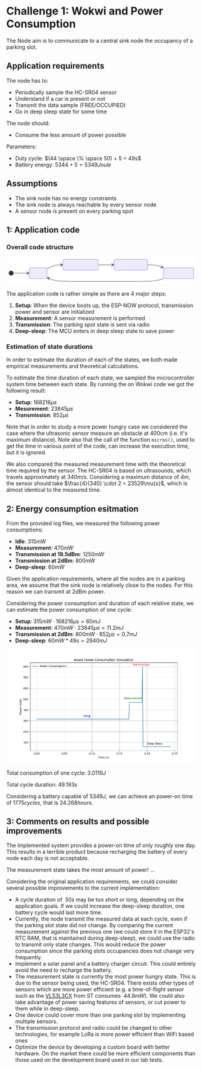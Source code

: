 # Challenge 1: Wokwi and Power Consumption

The Node aim is to communicate to a central sink node the occupancy of a parking slot.

## Application requirements

The node has to:
- Periodically sample the HC-SR04 sensor
- Understand if a car is present or not
- Transmit the data sample (FREE/OCCUPIED)
- Go in deep sleep state for some time

The node should:
- Consume the less amount of power possible

Parameters:
- Duty cycle: $(44 \space \% \space 50) + 5 = 49s$
- Battery energy: $5344 + 5 = 5349Joule$

## Assumptions

- The sink node has no energy constraints
- The sink node is always reachable by every sensor node
- A sensor node is present on every parking spot

## 1: Application code

### Overall code structure

![](state_diagram.svg)

The application code is rather simple as there are 4 major steps:
1. **Setup**: When the device boots up, the ESP-NOW protocol, transmission power and sensor are initialized
2. **Measurement**: A sensor measurement is performed
3. **Transmission**: The parking spot state is sent via radio
4. **Deep-sleep**: The MCU enters in deep sleep state to save power

### Estimation of state durations

In order to estimate the duration of each of the states, we both made empirical measurements and theoretical calculations.

To estimate the time duration of each state, we sampled the microcontroller system time between each state. By running the on Wokwi code we got the following result:
- **Setup**: $168216\mu{s}$
- **Mesurement**: $23845\mu{s}$
- **Transmission**: $852\mu{s}$

Note that in order to study a more power hungry case we considered the case where the ultrasonic sensor measure an obstacle at 400cm (i.e. it's maximum distance). Note also that the call of the function `micros()`, used to get the time in various point of the code, can increase the execution time, but it is ignored.

We also compared the measured measurement time with the theoretical time required by the sensor. The HC-SR04 is based on ultrasounds, which travels approximately at $340m/s$. Considering a maximum distance of $4m$, the sensor should take $\frac{4}{340} \cdot 2 = 23529\mu{s}$, which is almost identical to the measured time.

## 2: Energy consumption esitmation

From the provided log files, we measured the following power consumptions:
- **Idle**: $315mW$
- **Measurement**: $470mW$
- **Transmission at 19.5dBm**: $1250mW$
- **Transmission at 2dBm**: $800mW$
- **Deep-sleep**: $60mW$

Given the application requirements, where all the nodes are in a parking area, we assume that the sink node is relatively close to the nodes. For this reason we can transmit at 2dBm power.

Considering the power consumption and duration of each relative state, we can estimate the power consumption of one cycle:
- **Setup**: $315mW \cdot 168216\mu{s} = 60mJ$
- **Measurement**: $470mW \cdot 23845\mu{s} = 11.2mJ$
- **Transmission at 2dBm**: $800mW \cdot 852\mu{s} = 0.7mJ$
- **Deep-sleep**: $60mW * 49s = 2940mJ$

![](estimated_power_consumption.png)

Total consumption of one cycle: $3.0119J$

Total cycle duration: $49.193s$

Considering a battery capable of $5349J$, we can achieve an power-on time of $1775cycles$, that is $24.268hours$.

## 3: Comments on results and possible improvements

The implemented system provides a power-on time of only roughly one day. This results in a terrible product because recharging the battery of every node each day is not acceptable.

The measurement state takes the most amount of power! ...

Considering the original application requirements, we could consider several possible improvements to the current implementation:
- A cycle duration of $~50s$ may be too short or long, depending on the application goals. If we could increase the deep-sleep duration, one battery cycle would last more time.
- Currently, the node transmit the measured data at each cycle, even if the parking slot state did not change. By comparing the current measurement against the previous one (we could store it in the ESP32's RTC RAM, that is maintained during deep-sleep), we could use the radio to transmit only state changes. This would reduce the power consumption since the parking slots occupancies does not change very frequently.
- Implement a solar panel and a battery charger circuit. This could entirely avoid the need to recharge the battery.
- The measurement state is currently the most power hungry state. This is due to the sensor being used, the HC-SR04. There exists other types of sensors which are more power efficient (e.g. a time-of-flight sensor such as the [VL53L3CX](https://www.google.com/url?sa=t&rct=j&q=&esrc=s&source=web&cd=&cad=rja&uact=8&ved=2ahUKEwj10vPO1oCFAxUyiP0HHXg1Bd4QFnoECBEQAQ&url=https%3A%2F%2Fwww.st.com%2Fresource%2Fen%2Fdatasheet%2Fvl53l3cx.pdf&usg=AOvVaw20QK3Kygxh3pnP4ZW6VR6d&opi=89978449) from ST consumes $~44.8mW$). We could also take advantage of power saving features of sensors, or cut power to them while in deep-sleep.
- One device could cover more than one parking slot by implementing multiple sensors.
- The transmission protocol and radio could be changed to other technologies, for example LoRa is more power efficient than WiFi based ones
- Optimize the device by developing a custom board with better hardware. On the market there could be more efficient components than those used on the development board used in our lab tests.
